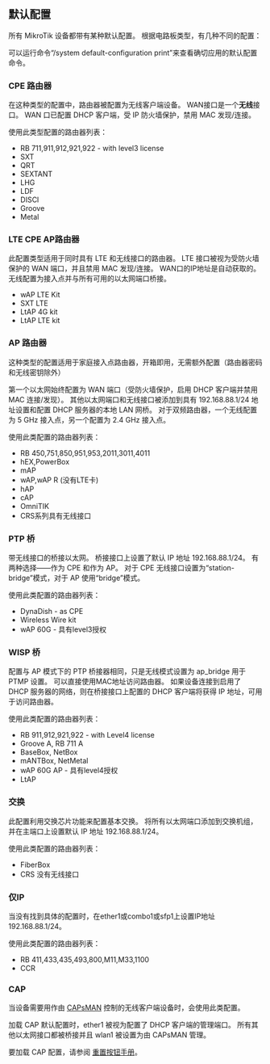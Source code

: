 ## 默认配置
所有 MikroTik 设备都带有某种默认配置。 根据电路板类型，有几种不同的配置：

可以运行命令“/system default-configuration print”来查看确切应用的默认配置命令。

### CPE 路由器

在这种类型的配置中，路由器被配置为无线客户端设备。 WAN接口是一个**无线**接口。 WAN 口已配置 DHCP 客户端，受 IP 防火墙保护，禁用 MAC 发现/连接。

使用此类型配置的路由器列表：

- RB 711,911,912,921,922 - with level3 license
- SXT
- QRT
- SEXTANT
- LHG
- LDF
- DISCl
- Groove
- Metal

### LTE CPE AP路由器

此配置类型适用于同时具有 LTE 和无线接口的路由器。 LTE 接口被视为受防火墙保护的 WAN 端口，并且禁用 MAC 发现/连接。 WAN口的IP地址是自动获取的。 无线配置为接入点并与所有可用的以太网端口桥接。

- wAP LTE Kit
- SXT LTE
- LtAP 4G kit
- LtAP LTE kit

### AP 路由器

这种类型的配置适用于家庭接入点路由器，开箱即用，无需额外配置（路由器密码和无线密钥除外）

第一个以太网始终配置为 WAN 端口（受防火墙保护，启用 DHCP 客户端并禁用 MAC 连接/发现）。 其他以太网端口和无线接口被添加到具有 192.168.88.1/24 地址设置和配置 DHCP 服务器的本地 LAN 网桥。 对于双频路由器，一个无线配置为 5 GHz 接入点，另一个配置为 2.4 GHz 接入点。

使用此类配置的路由器列表：

- RB 450,751,850,951,953,2011,3011,4011
- hEX,PowerBox
- mAP
- wAP,wAP R (没有LTE卡)
- hAP
- cAP
- OmniTIK
- CRS系列具有无线接口

### PTP 桥

带无线接口的桥接以太网。 桥接接口上设置了默认 IP 地址 192.168.88.1/24。 有两种选择——作为 CPE 和作为 AP。 对于 CPE 无线接口设置为“station-bridge”模式，对于 AP 使用“bridge”模式。

使用此类配置的路由器列表：

- DynaDish - as CPE
- Wireless Wire kit
- wAP 60G - 具有level3授权

### WISP 桥

配置与 AP 模式下的 PTP 桥接器相同，只是无线模式设置为 ap_bridge 用于 PTMP 设置。 可以直接使用MAC地址访问路由器。 如果设备连接到启用了 DHCP 服务器的网络，则在桥接接口上配置的 DHCP 客户端将获得 IP 地址，可用于访问路由器。

使用此类配置的路由器列表：

- RB 911,912,921,922 - with Level4 license
- Groove A, RB 711 A
- BaseBox, NetBox
- mANTBox, NetMetal
- wAP 60G AP - 具有level4授权
- LtAP

### 交换

此配置利用交换芯片功能来配置基本交换。 将所有以太网端口添加到交换机组，并在主端口上设置默认 IP 地址 192.168.88.1/24。

使用此类配置的路由器列表：

- FiberBox
- CRS 没有无线接口

### 仅IP

当没有找到具体的配置时，在ether1或combo1或sfp1上设置IP地址192.168.88.1/24。

使用此类配置的路由器列表：

- RB 411,433,435,493,800,M11,M33,1100
- CCR

### CAP

当设备需要用作由 [CAPsMAN](https://help.mikrotik.com/docs/display/ROS/CAPsMAN) 控制的无线客户端设备时，会使用此类配置。

加载 CAP 默认配置时，ether1 被视为配置了 DHCP 客户端的管理端口。 所有其他以太网接口都被桥接并且 wlan1 被设置为由 CAPsMAN 管理。

要加载 CAP 配置，请参阅 [重置按钮手册](https://help.mikrotik.com/docs/display/ROS/Reset+Button)。
